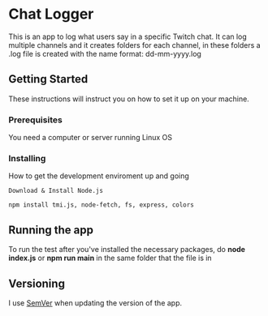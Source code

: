 # Chat Logger

This is an app to log what users say in a specific Twitch chat. It can log multiple channels
and it creates folders for each channel, in these folders a .log file is created with the name format: dd-mm-yyyy.log


## Getting Started

These instructions will instruct you on how to set it up on your machine.

### Prerequisites

  You need a computer or server running Linux OS

### Installing

How to get the development enviroment up and going

    Download & Install Node.js
    
    npm install tmi.js, node-fetch, fs, express, colors

## Running the app

To run the test after you've installed the necessary packages, do **node index.js** or **npm run main** in the same folder that the file is in

## Versioning

I use [SemVer](http://semver.org/) when updating the version of the app.
